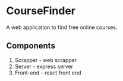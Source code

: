 # CourseFinder
A web application to find free online courses.

## Components
1. Scrapper - web scrapper
2. Server - express server
3. Front-end - react front end
